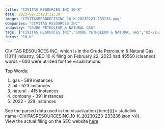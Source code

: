 ```yaml
---
title: "CIVITAS RESOURCES INC 10-K"
date: 2023-02-23T23:32:38
image: "CIVITASRESOURCESINC_10-K_20230223-233238.png"
companies: "CIVITAS RESOURCES INC"
industry: "CRUDE PETROLEUM & NATURAL GAS"
tags: ["CIVITAS RESOURCES INC","CRUDE PETROLEUM & NATURAL GAS","02-22-2023","10-K"]
forms: "10-K"
---
```

CIVITAS RESOURCES INC, which is in the Crude Petroleum & Natural Gas [1311] industry, SEC 10-K filing on February 22, 2023 had 45560 (cleaned) words - 600 were utilized for the visualizations.

Top Words:
1. gas - 589 instances
2. oil - 523 instances
3. natural - 415 instances
4. company - 391 instances
5. 2022 - 328 instances


See the parsed data used in the visualization [here]({{< staticlink name=CIVITASRESOURCESINC_10-K_20230223-233238.json >}}).  
View the actual filing on the SEC website [here](https://www.sec.gov/Archives/edgar/data/1509589/0001509589-23-000017.txt)